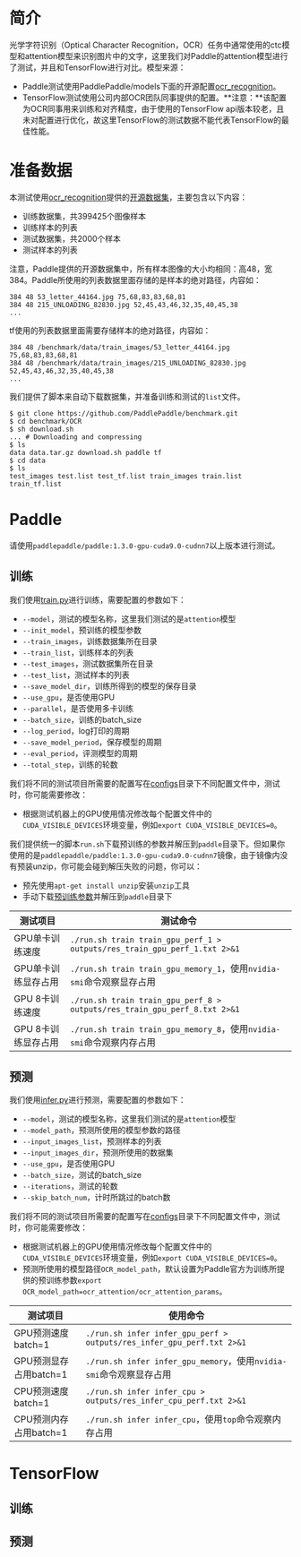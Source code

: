 # 简介

光学字符识别（Optical Character Recognition，OCR）任务中通常使用的ctc模型和attention模型来识别图片中的文字，这里我们对Paddle的attention模型进行了测试，并且和TensorFlow进行对比。模型来源：
- Paddle测试使用PaddlePaddle/models下面的开源配置[ocr_recognition](https://github.com/PaddlePaddle/models/blob/develop/fluid/PaddleCV/ocr_recognition)。
- TensorFlow测试使用公司内部OCR团队同事提供的配置。**注意：**该配置为OCR同事用来训练和对齐精度，由于使用的TensorFlow api版本较老，且未对配置进行优化，故这里TensorFlow的测试数据不能代表TensorFlow的最佳性能。

# 准备数据

本测试使用[ocr_recognition](https://github.com/PaddlePaddle/models/blob/develop/fluid/PaddleCV/ocr_recognition)提供的[开源数据集](http://paddle-ocr-data.bj.bcebos.com/data.tar.gz)，主要包含以下内容：
- 训练数据集，共399425个图像样本
- 训练样本的列表
- 测试数据集，共2000个样本
- 测试样本的列表

注意，Paddle提供的开源数据集中，所有样本图像的大小均相同：高48，宽384。Paddle所使用的列表数据里面存储的是样本的绝对路径，内容如：
```
384 48 53_letter_44164.jpg 75,68,83,83,68,81
384 48 215_UNLOADING_82830.jpg 52,45,43,46,32,35,40,45,38
...
```

tf使用的列表数据里面需要存储样本的绝对路径，内容如：
```
384 48 /benchmark/data/train_images/53_letter_44164.jpg 75,68,83,83,68,81
384 48 /benchmark/data/train_images/215_UNLOADING_82830.jpg 52,45,43,46,32,35,40,45,38
...
```

我们提供了脚本来自动下载数据集，并准备训练和测试的`list`文件。

```
$ git clone https://github.com/PaddlePaddle/benchmark.git 
$ cd benchmark/OCR
$ sh download.sh
... # Downloading and compressing
$ ls
data data.tar.gz download.sh paddle tf
$ cd data
$ ls
test_images test.list test_tf.list train_images train.list train_tf.list
```

# Paddle

请使用`paddlepaddle/paddle:1.3.0-gpu-cuda9.0-cudnn7`以上版本进行测试。

## 训练

我们使用[train.py](paddle/ocr_recognition/train.py)进行训练，需要配置的参数如下：
- `--model`，测试的模型名称，这里我们测试的是`attention`模型
- `--init_model`，预训练的模型参数
- `--train_images`，训练数据集所在目录
- `--train_list`，训练样本的列表
- `--test_images`，测试数据集所在目录
- `--test_list`，测试样本的列表
- `--save_model_dir`，训练所得到的模型的保存目录
- `--use_gpu`，是否使用GPU
- `--parallel`，是否使用多卡训练
- `--batch_size`，训练的batch_size
- `--log_period`，log打印的周期
- `--save_model_period`，保存模型的周期
- `--eval_period`，评测模型的周期
- `--total_step`，训练的轮数

我们将不同的测试项目所需要的配置写在[configs](paddle/configs)目录下不同配置文件中，测试时，你可能需要修改：
- 根据测试机器上的GPU使用情况修改每个配置文件中的`CUDA_VISIBLE_DEVICES`环境变量，例如`export CUDA_VISIBLE_DEVICES=0`。

我们提供统一的脚本`run.sh`下载预训练的参数并解压到`paddle`目录下。但如果你使用的是`paddlepaddle/paddle:1.3.0-gpu-cuda9.0-cudnn7`镜像，由于镜像内没有预装unzip，你可能会碰到解压失败的问题，你可以：
- 预先使用`apt-get install unzip`安装`unzip`工具
- 手动下载[预训练参数](https://paddle-ocr-models.bj.bcebos.com/ocr_attention.zip)并解压到`paddle`目录下

| 测试项目 | 测试命令 |
|---|---|
|GPU单卡训练速度 | `./run.sh train train_gpu_perf_1 > outputs/res_train_gpu_perf_1.txt 2>&1` |
|GPU单卡训练显存占用 | `./run.sh train train_gpu_memory_1`，使用`nvidia-smi`命令观察显存占用 |
|GPU 8卡训练速度 | `./run.sh train train_gpu_perf_8 > outputs/res_train_gpu_perf_8.txt 2>&1` |
|GPU 8卡训练显存占用 | `./run.sh train train_gpu_memory_8`，使用`nvidia-smi`命令观察内存占用 |

## 预测

我们使用[infer.py](paddle/ocr_recognition/infer.py)进行预测，需要配置的参数如下：
- `--model`，测试的模型名称，这里我们测试的是`attention`模型                          
- `--model_path`，预测所使用的模型参数的路径
- `--input_images_list`，预测样本的列表
- `--input_images_dir`，预测所使用的数据集
- `--use_gpu`，是否使用GPU
- `--batch_size`，测试的batch_size
- `--iterations`，测试的轮数
- `--skip_batch_num`，计时所跳过的batch数

我们将不同的测试项目所需要的配置写在[configs](paddle/configs)目录下不同配置文件中，测试时，你可能需要修改：
- 根据测试机器上的GPU使用情况修改每个配置文件中的`CUDA_VISIBLE_DEVICES`环境变量，例如`export CUDA_VISIBLE_DEVICES=0`。
- 预测所使用的模型路径`OCR_model_path`，默认设置为Paddle官方为训练所提供的预训练参数`export OCR_model_path=ocr_attention/ocr_attention_params`。

| 测试项目 | 使用命令 |
|---|---|
|GPU预测速度batch=1 | `./run.sh infer infer_gpu_perf > outputs/res_infer_gpu_perf.txt 2>&1` |
|GPU预测显存占用batch=1| `./run.sh infer infer_gpu_memory`，使用`nvidia-smi`命令观察显存占用 |
|CPU预测速度batch=1 | `./run.sh infer infer_cpu > outputs/res_infer_cpu_perf.txt 2>&1` |
|CPU预测内存占用batch=1 | `./run.sh infer infer_cpu`，使用`top`命令观察内存占用 |

# TensorFlow
## 训练
## 预测